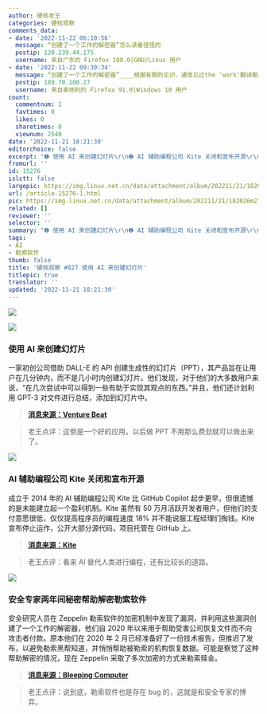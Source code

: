 ```yaml
---
author: 硬核老王
categories: 硬核观察
comments_data:
- date: '2022-11-22 06:10:56'
  message: “创建了一个工作的解密器”怎么读着怪怪的
  postip: 120.239.44.175
  username: 来自广东的 Firefox 108.0|GNU/Linux 用户
- date: '2022-11-22 09:30:34'
  message: “创建了一个工作的解密器”____根据有限的见识，通常见过the 'work'翻译都是'可工作的'或者是'可用的'
  postip: 109.70.100.27
  username: 来自奥地利的 Firefox 91.0|Windows 10 用户
count:
  commentnum: 2
  favtimes: 0
  likes: 0
  sharetimes: 0
  viewnum: 2540
date: '2022-11-21 18:21:30'
editorchoice: false
excerpt: "❶ 使用 AI 来创建幻灯片\r\n❷ AI 辅助编程公司 Kite 关闭和宣布开源\r\n❸ 安全专家两年间秘密帮助解密勒索软件"
fromurl: ''
id: 15276
islctt: false
largepic: https://img.linux.net.cn/data/attachment/album/202211/21/182026m27brab68nr8586j.jpg
url: /article-15276-1.html
pic: https://img.linux.net.cn/data/attachment/album/202211/21/182026m27brab68nr8586j.jpg.thumb.jpg
related: []
reviewer: ''
selector: ''
summary: "❶ 使用 AI 来创建幻灯片\r\n❷ AI 辅助编程公司 Kite 关闭和宣布开源\r\n❸ 安全专家两年间秘密帮助解密勒索软件"
tags:
- AI
- 勒索软件
thumb: false
title: '硬核观察 #827 使用 AI 来创建幻灯片'
titlepic: true
translator: ''
updated: '2022-11-21 18:21:30'
---
```


![](/data/attachment/album/202211/21/182026m27brab68nr8586j.jpg)


![](/data/attachment/album/202211/21/182044sb0b4nggb6u0emwt.jpg)


### 使用 AI 来创建幻灯片


一家初创公司借助 DALL-E 的 API 创建生成性的幻灯片（PPT），其产品旨在让用户在几分钟内，而不是几小时内创建幻灯片。他们发现，对于他们的大多数用户来说，“在几次尝试中可以得到一些有助于实现其观点的东西。”并且，他们还计划利用 GPT-3 对文件进行总结，添加到幻灯片中。



> 
> **[消息来源：Venture Beat](https://venturebeat.com/ai/new-dall-e-integration-adds-generative-ai-for-next-level-slides/)**
> 
> 
> 



> 
> 老王点评：这倒是一个好的应用，以后做 PPT 不用那么费劲就可以做出来了。
> 
> 
> 


![](/data/attachment/album/202211/21/182057krpdf69z9aa6g6vg.jpg)


### AI 辅助编程公司 Kite 关闭和宣布开源


成立于 2014 年的 AI 辅助编程公司 Kite 比 GitHub Copilot 起步更早，但很遗憾的是未能建立起一个盈利机制。Kite 虽然有 50 万月活跃开发者用户，但他们的支付意愿很低，仅仅提高程序员的编程速度 18% 并不能说服工程经理们掏钱。Kite 宣布停止运作，公开大部分源代码，项目托管在 GitHub 上。



> 
> **[消息来源：Kite](https://www.kite.com/blog/product/kite-is-saying-farewell/)**
> 
> 
> 



> 
> 老王点评：看来 AI 替代人类进行编程，还有比较长的道路。
> 
> 
> 


![](/data/attachment/album/202211/21/182112j5oil9114li1uk1y.jpg)


### 安全专家两年间秘密帮助解密勒索软件


安全研究人员在 Zeppelin 勒索软件的加密机制中发现了漏洞，并利用这些漏洞创建了一个工作的解密器，他们自 2020 年以来用于帮助受害公司恢复文件而不向攻击者付款。原本他们在 2020 年 2 月已经准备好了一份技术报告，但推迟了发布，以避免勒索黑帮知道，并悄悄帮助被勒索的机构恢复数据。可能是察觉了这种帮助解密的情况，现在 Zeppelin 采取了多次加密的方式来勒索赎金。



> 
> **[消息来源：Bleeping Computer](https://www.bleepingcomputer.com/news/security/researchers-secretly-helped-decrypt-zeppelin-ransomware-for-2-years/)**
> 
> 
> 



> 
> 老王点评：说到底，勒索软件也是存在 bug 的，这就是和安全专家的博弈。
> 
> 
>